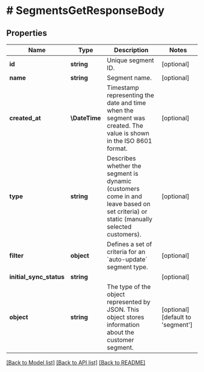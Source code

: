 # # SegmentsGetResponseBody

## Properties

Name | Type | Description | Notes
------------ | ------------- | ------------- | -------------
**id** | **string** | Unique segment ID. | [optional]
**name** | **string** | Segment name. | [optional]
**created_at** | **\DateTime** | Timestamp representing the date and time when the segment was created. The value is shown in the ISO 8601 format. | [optional]
**type** | **string** | Describes whether the segment is dynamic (customers come in and leave based on set criteria) or static (manually selected customers). | [optional]
**filter** | **object** | Defines a set of criteria for an &#x60;auto-update&#x60; segment type. | [optional]
**initial_sync_status** | **string** |  | [optional]
**object** | **string** | The type of the object represented by JSON. This object stores information about the customer segment. | [optional] [default to 'segment']

[[Back to Model list]](../../README.md#models) [[Back to API list]](../../README.md#endpoints) [[Back to README]](../../README.md)
